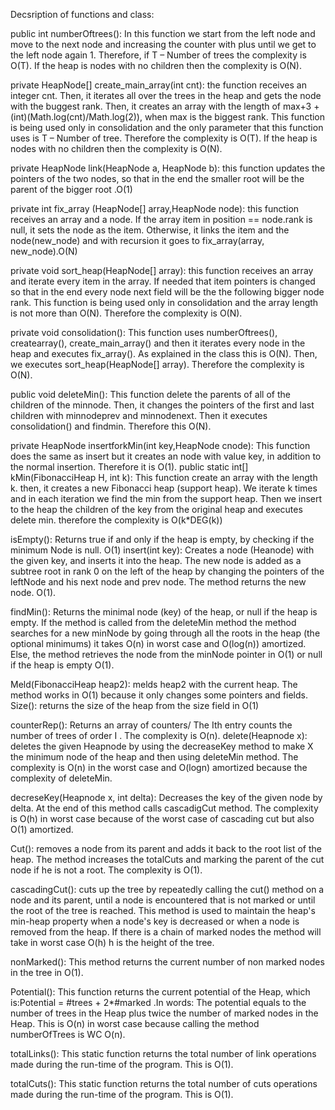Decsription of functions and class:

public int numberOftrees(): In this function we start from the left node and move to the next node and increasing the counter with plus until we get to the left node again 1. Therefore, if T – Number of trees the complexity is O(T). If the heap is nodes with no children then the complexity is O(N).

private HeapNode[] create_main_array(int cnt): the function receives an integer cnt. Then, it iterates all over the trees in the heap and gets the node with the buggest rank. Then, it creates an array with the length of max+3 + (int)(Math.log(cnt)/Math.log(2)), when max is the biggest rank. This function is being used only in consolidation and the only parameter that this function uses is T – Number of tree. Therefore the complexity is O(T). If the heap is nodes with no children then the complexity is O(N).

private HeapNode link(HeapNode a, HeapNode b): this function updates the pointers of the two nodes, so that in the end the smaller root will be the parent of the bigger root .O(1)

private int fix_array (HeapNode[] array,HeapNode node): this function receives an array and a node. If the array item in position == node.rank is null, it sets the node as the item. Otherwise, it links the item and the node(new_node) and with recursion it goes to fix_array(array, new_node).O(N)

private void sort_heap(HeapNode[] array): this function receives an array and iterate every item in the array. If needed that item pointers is changed so that in the end every node next field will be the the following bigger node rank. This function is being used only in consolidation and the array length is not more than O(N). Therefore the complexity is O(N).

private void consolidation(): This function uses numberOftrees(), createarray(), create_main_array() and then it iterates every node in the heap and executes fix_array(). As explained in the class this is O(N). Then, we executes sort_heap(HeapNode[] array). Therefore the complexity is O(N).

public void deleteMin(): This function delete the parents of all of the children of the minnode. Then, it changes the pointers of the first and last children with minnodeprev and minnodenext. Then it executes consolidation() and findmin. Therefore this O(N).

private HeapNode insertforkMin(int key,HeapNode cnode): This function does the same as insert but it creates an node with value key, in addition to the normal insertion. Therefore it is O(1).
public static int[] kMin(FibonacciHeap H, int k): This function create an array with the length k. then, it creates a new Fibonacci heap (support heap). We iterate k times and in each iteration we find the min from the support heap. Then we insert to the heap the children of the key from the original heap and executes delete min. therefore the complexity is O(k*DEG(k))

isEmpty(): Returns true if and only if the heap is empty, by checking if the minimum Node is null.
O(1)
insert(int key): Creates a node (Heanode) with the given key, and inserts it into the heap.
The new node is added as a subtree root in rank 0 on the left of the heap by changing the pointers of the leftNode and his next node and prev node.
The method returns the new node. O(1).

findMin(): Returns the minimal node (key) of the heap, or null if the heap is empty.
If the method is called from the deleteMin method the method searches for a new minNode by going through all the roots in the heap (the optional minimums) it takes O(n) in worst case and O(log(n)) amortized.
Else, the method retrieves the node from the minNode pointer in O(1) or null if the heap is empty O(1).

Meld(FibonacciHeap heap2): melds heap2 with the current heap. The method works in O(1) because it only changes some pointers and fields.  
Size(): returns the size of the heap from the size field in O(1)

counterRep(): Returns an array of counters/ The Ith entry counts the number of trees of order I . The complexity is O(n).
delete(Heapnode x): deletes the given Heapnode by using the decreaseKey method to make X the minimum node of the heap and then using deleteMin method. The complexity is O(n) in the worst case and O(logn) amortized because the complexity of deleteMin.

decreseKey(Heapnode x, int delta): Decreases the key of the given node by delta. At the end of this method calls cascadigCut method. The complexity is O(h) in worst case because of the worst case of cascading cut but also O(1) amortized.

Cut(): removes a node from its parent and adds it back to the root list of the heap. The method increases the totalCuts and marking the parent of the cut node if he is not a root. The complexity is O(1).

cascadingCut(): cuts up the tree by repeatedly calling the cut() method on a node and its parent,
until a node is encountered that is not marked or until the root of the tree is reached.
This method is used to maintain the heap's min-heap property when a node's key is decreased
or when a node is removed from the heap. If there is a chain of marked nodes the method will take in worst case O(h) h is the height of the tree.

nonMarked(): This method returns the current number of non marked nodes in the tree in O(1).

Potential(): This function returns the current potential of the Heap, 
which is:Potential = #trees + 2*#marked .In words: The potential equals to the number of trees in the Heap plus twice the number of marked nodes in the Heap. This is O(n) in worst case because calling the method numberOfTrees is WC O(n).

totalLinks(): This static function returns the total number of link operations made during the run-time of the program. This is O(1).

totalCuts(): This static function returns the total number of cuts operations made during the run-time of the program. This is O(1).
